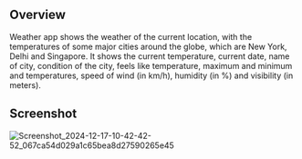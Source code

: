 ## Overview

Weather app shows the weather of the current location, with the temperatures of some major cities around the globe, which are New York, Delhi and Singapore. It shows the current temperature, current date, name of city, condition of the city,
feels like temperature, maximum and minimum and temperatures, speed of wind (in km/h), humidity (in %) and visibility (in meters).

## Screenshot

![Screenshot_2024-12-17-10-42-42-52_067ca54d029a1c65bea8d27590265e45](https://github.com/user-attachments/assets/e9bb1b47-c098-4958-ac32-347ce92985f0)
